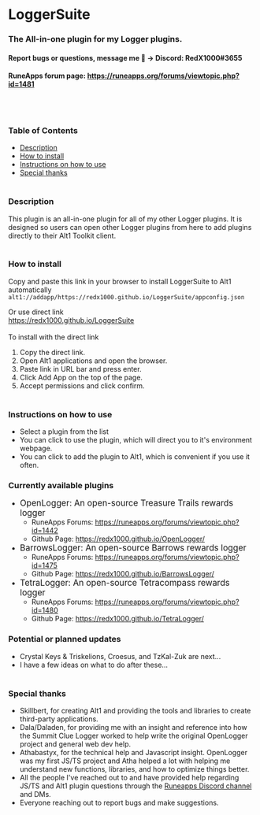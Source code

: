 # LoggerSuite
### The All-in-one plugin for my Logger plugins.
#### Report bugs or questions, message me 🙂 -> Discord: RedX1000#3655
#### RuneApps forum page: https://runeapps.org/forums/viewtopic.php?id=1481
<br><br>

### Table of Contents
* [Description](#description)
* [How to install](#how-to-install)
* [Instructions on how to use](#instructions-on-how-to-use)
* [Special thanks](#special-thanks) <br><br>

### Description
This plugin is an all-in-one plugin for all of my other Logger plugins. It is designed so users can open other Logger plugins from here to add plugins directly to their Alt1 Toolkit client.<br><br>

### How to install
 Copy and paste this link in your browser to install LoggerSuite to Alt1 automatically <br>
`alt1://addapp/https://redx1000.github.io/LoggerSuite/appconfig.json` <br>

 Or use direct link <br>
 https://redx1000.github.io/LoggerSuite <br><br>
To install with the direct link
1. Copy the direct link.
2. Open Alt1 applications and open the browser.
3. Paste link in URL bar and press enter.
4. Click Add App on the top of the page.
5. Accept permissions and click confirm. <br><br>

### Instructions on how to use
* Select a plugin from the list
* You can click to use the plugin, which will direct you to it's environment webpage.
* You can click to add the plugin to Alt1, which is convenient if you use it often.

### Currently available plugins
* <span style="font-size: 17px;">OpenLogger: An open-source Treasure Trails rewards logger</span>
    *  RuneApps Forums: https://runeapps.org/forums/viewtopic.php?id=1442
    *  Github Page: https://redx1000.github.io/OpenLogger/
* <span style="font-size: 17px;">BarrowsLogger: An open-source Barrows rewards logger</span>
    *  RuneApps Forums: https://runeapps.org/forums/viewtopic.php?id=1475
    *  Github Page: https://redx1000.github.io/BarrowsLogger/
* <span style="font-size: 17px;">TetraLogger: An open-source Tetracompass rewards logger</span>
    *  RuneApps Forums: https://runeapps.org/forums/viewtopic.php?id=1480
    *  Github Page: https://redx1000.github.io/TetraLogger/

### Potential or planned updates
* Crystal Keys & Triskelions, Croesus, and TzKal-Zuk are next...
* I have a few ideas on what to do after these... 
<br><br>

### Special thanks
* Skillbert, for creating Alt1 and providing the tools and libraries to create third-party applications.
* Dala/Daladen, for providing me with an insight and reference into how the Summit Clue Logger worked to help write the original OpenLogger project and general web dev help.
* Athabastyx, for the technical help and Javascript insight. OpenLogger was my first JS/TS project and Atha helped a lot with helping me understand new functions, libraries, and how to optimize things better.
* All the people I've reached out to and have provided help regarding JS/TS and Alt1 plugin questions through the [Runeapps Discord channel](https://discord.com/invite/G3SbcS8) and DMs.
* Everyone reaching out to report bugs and make suggestions. <br><br>
